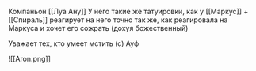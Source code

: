 Компаньон [[Луа Ану]] 
У него такие же татуировки, как у [[Маркус]] + [[Спираль]] реагирует на него точно так же, как реагировала на Маркуса и хочет его сожрать (дохуя божественный)

Уважает тех, кто умеет мстить (с)
Ауф

![[Aron.png]]

